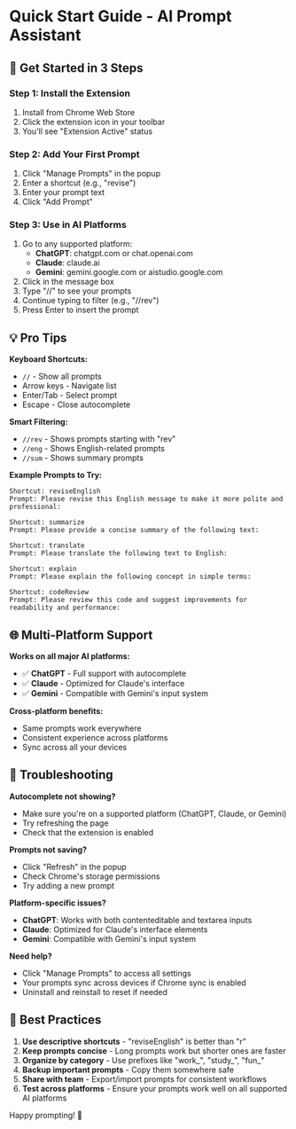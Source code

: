 # Quick Start Guide - AI Prompt Assistant

## 🚀 Get Started in 3 Steps

### Step 1: Install the Extension
1. Install from Chrome Web Store
2. Click the extension icon in your toolbar
3. You'll see "Extension Active" status

### Step 2: Add Your First Prompt
1. Click "Manage Prompts" in the popup
2. Enter a shortcut (e.g., "revise")
3. Enter your prompt text
4. Click "Add Prompt"

### Step 3: Use in AI Platforms
1. Go to any supported platform:
   - **ChatGPT**: chatgpt.com or chat.openai.com
   - **Claude**: claude.ai
   - **Gemini**: gemini.google.com or aistudio.google.com
2. Click in the message box
3. Type "//" to see your prompts
4. Continue typing to filter (e.g., "//rev")
5. Press Enter to insert the prompt

## 💡 Pro Tips

**Keyboard Shortcuts:**
- `//` - Show all prompts
- Arrow keys - Navigate list
- Enter/Tab - Select prompt
- Escape - Close autocomplete

**Smart Filtering:**
- `//rev` - Shows prompts starting with "rev"
- `//eng` - Shows English-related prompts
- `//sum` - Shows summary prompts

**Example Prompts to Try:**
```
Shortcut: reviseEnglish
Prompt: Please revise this English message to make it more polite and professional:

Shortcut: summarize
Prompt: Please provide a concise summary of the following text:

Shortcut: translate
Prompt: Please translate the following text to English:

Shortcut: explain
Prompt: Please explain the following concept in simple terms:

Shortcut: codeReview
Prompt: Please review this code and suggest improvements for readability and performance:
```

## 🌐 Multi-Platform Support

**Works on all major AI platforms:**
- ✅ **ChatGPT** - Full support with autocomplete
- ✅ **Claude** - Optimized for Claude's interface
- ✅ **Gemini** - Compatible with Gemini's input system

**Cross-platform benefits:**
- Same prompts work everywhere
- Consistent experience across platforms
- Sync across all your devices

## 🔧 Troubleshooting

**Autocomplete not showing?**
- Make sure you're on a supported platform (ChatGPT, Claude, or Gemini)
- Try refreshing the page
- Check that the extension is enabled

**Prompts not saving?**
- Click "Refresh" in the popup
- Check Chrome's storage permissions
- Try adding a new prompt

**Platform-specific issues?**
- **ChatGPT**: Works with both contenteditable and textarea inputs
- **Claude**: Optimized for Claude's interface elements
- **Gemini**: Compatible with Gemini's input system

**Need help?**
- Click "Manage Prompts" to access all settings
- Your prompts sync across devices if Chrome sync is enabled
- Uninstall and reinstall to reset if needed

## 🎯 Best Practices

1. **Use descriptive shortcuts** - "reviseEnglish" is better than "r"
2. **Keep prompts concise** - Long prompts work but shorter ones are faster
3. **Organize by category** - Use prefixes like "work_", "study_", "fun_"
4. **Backup important prompts** - Copy them somewhere safe
5. **Share with team** - Export/import prompts for consistent workflows
6. **Test across platforms** - Ensure your prompts work well on all supported AI platforms

Happy prompting! 🎉 